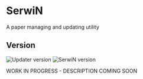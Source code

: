 
# SerwiN

A paper managing and updating utility


## Version

![Updater version](https://img.shields.io/badge/Updater-2025.7%20Beta%202-blue)
![SerwiN version](https://img.shields.io/badge/SerwiN-2025.7%20Beta%205-green)


WORK IN PROGRESS - DESCRIPTION COMING SOON
